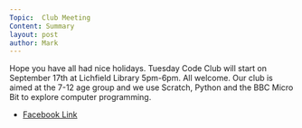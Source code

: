 ```yaml
---
Topic:  Club Meeting
Content: Summary
layout: post
author: Mark
---
```

Hope you have all had nice holidays. Tuesday Code Club will start on September 17th at Lichfield Library 5pm-6pm. All welcome. Our club is aimed at the 7-12 age group and we use Scratch, Python and the BBC Micro Bit to explore computer programming.



* [Facebook Link](https://www.facebook.com/1481985248595237/posts/2244442152349539/)


